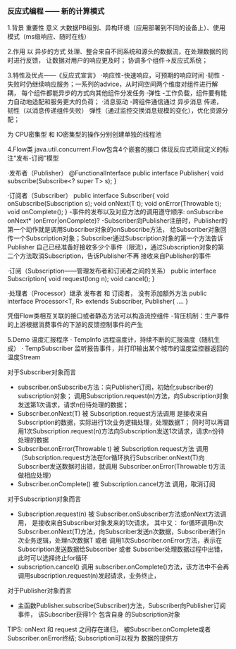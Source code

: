 ### 反应式编程 —— 新的计算模式
1.背景 重要性 意义
大数据PB级别、异构环境（应用部署到不同的设备上）、使用模式（ms级响应、随时在线）

2.作用
以 异步的方式 处理、整合来自不同系统和源头的数据流，在处理数据的同时进行反馈，
让数据对用户的响应更及时；
协调多个组件->反应式系统；

3.特性及优点——《反应式宣言》
·响应性-快速响应，可预期的响应时间
·韧性  -失败时仍继续响应服务；一系列的advice，从时间空间两个维度对组件进行解耦，
       每个组件都能异步的方式向其他组件分发任务
·弹性  -工作负载，组件要有能力自动地适配和服务更大的负荷；
·消息驱动 -跨组件通信通过 异步消息 传递，
 韧性（以消息传递组件失败） 弹性（通过监控交换消息规模的变化），优化资源分配；

为 CPU密集型 和 IO密集型的操作分别创建单独的线程池

4.Flow类 
  java.util.concurrent.Flow包含4个嵌套的接口 体现反应式项目定义的标注“发布-订阅”模型
  
  ·发布者（Publisher）
  @FunctionalInterface
  public interface Publisher<T>{
    void subscribe(Subscribe<? super T> s); 
  }
  
  ·订阅者（Subscriber）
  public interface Subscriber<T>{
    void onSubscribe(Subscription s);
    void onNext(T t);
    void onError(Throwable t);
    void onComplete();
  }
  -事件的发布以及对应方法的调用遵守顺序: onSubscribe onNext* (onError|onComplete)?
  -Subscriber向Publisher注册时，Publisher的第一个动作就是调用Subscriber对象的onSubscribe方法，
   给Subscriber对象回传一个Subscription对象；Subscriber通过Subscription对象的第一个方法告诉Publisher
   自己已经准备好接收多少个事件（限流），通过Subscription对象的第二个方法取消Subscription，告诉Publisher不再
   接收来自Publisher的事件
  
  ·订阅（Subscription——管理发布者和订阅者之间的关系）
  public interface Subscription{
    void request(long n);
    void cancel();
  }
  
  ·处理者（Processor）继承 发布者 和 订阅者， 没有添加额外方法
  public interface Processor<T, R> extends Subscriber<T>, Publisher<R>{
    ....
  }
  
  
  凭借Flow类相互关联的接口或者静态方法可以构造流控组件
  -背压机制：生产事件的上游根据消费事件的下游的反馈控制事件的产生
  
5.Demo 温度汇报程序
 · TempInfo 远程温度计，持续不断的汇报温度（随机生成）
 · TempSubscriber 监听报告事件，并打印输出某个城市的温度监控器返回的温度Stream

对于Subscriber对象而言
- subscriber.onSubscribe方法：向Publisher订阅，初始化subscriber的subscription对象；
  调用Subscription.request(n)方法，向Subscription对象发送第1次请求，请求n份待处理的数据；
- Subscriber.onNext(T) 被 Subscription.request方法调用
  是接收来自Subscription的数据，实际进行1次业务逻辑处理，处理数据T；
  同时可以再调用1次Subscription.request(n)方法向Subscription发送1次请求，请求n份待处理的数据
- Subscriber.onError(Throwable t) 被 Subscription.request方法 调用
 （Subscription.request方法在for循环执行Subscriber.onNext(T)向Subscriber发送数据时出错，就调用
  Subscriber.onError(Throwable t)方法做相应处理）
- Subscriber.onComplete() 被 Subscription.cancel方法 调用，取消订阅

对于Subscription对象而言
- Subscription.request(n) 被 Subscriber.onSubscriber方法或onNext方法调用，
  是接收来自Subscriber对象发来的1次请求，
  其中又：
      for循环调用n次Subscriber.onNext(T)方法，向Subscriber发送n次数据，Subscriber进行n次业务逻辑，处理n次数据T
      或者
      调用1次Subscriber.onError方法，表示在 Subscription发送数据给Subscriber 或者 Subscriber处理数据过程中出错，
      此时可以选择终止for循环  
- subscription.cancel() 调用 subscriber.onComplete()方法，该方法中不会再调用subscription.request(n)发起请求，业务终止，

对于Publisher对象而言
- 主函数Publisher.subscribe(Subscriber)方法，Subscriber向Publisher订阅事件，
  该Subscriber获得1个 包含自身 的Subscription对象

TIPS:
  onNext 和 request 之间存在递归， 被Subscriber.onComplete或者Subscriber.onError终结;
  Subscription可以视为 数据的提供方
  
  